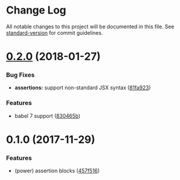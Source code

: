 # Change Log

All notable changes to this project will be documented in this file. See [standard-version](https://github.com/conventional-changelog/standard-version) for commit guidelines.

<a name="0.2.0"></a>
# [0.2.0](https://github.com/jeysal/babel-plugin-spock/compare/v0.1.0...v0.2.0) (2018-01-27)


### Bug Fixes

* **assertions:** support non-standard JSX syntax ([81fa923](https://github.com/jeysal/babel-plugin-spock/commit/81fa923))


### Features

* babel 7 support ([830465b](https://github.com/jeysal/babel-plugin-spock/commit/830465b))



<a name="0.1.0"></a>

# 0.1.0 (2017-11-29)

### Features

* (power) assertion blocks ([457f516](https://github.com/jeysal/babel-plugin-spock/commit/457f516))
